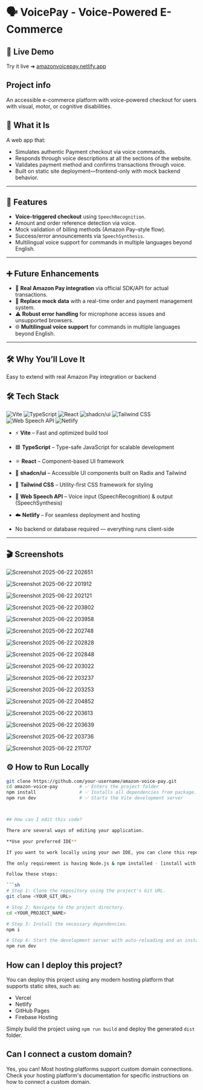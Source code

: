 # 🗣️ VoicePay - Voice-Powered E-Commerce

## 🚀 Live Demo

Try it live ➜ [amazonvoicepay.netlify.app](https://amazonvoicepay.netlify.app/)

## Project info

An accessible e-commerce platform with voice-powered checkout for users with visual, motor, or cognitive disabilities.

## 🧠 What it Is

A web app that:
- Simulates authentic Payment checkout via voice commands.
- Responds through voice descriptions at all the sections of the website.
- Validates payment method and confirms transactions through voice.
- Built on static site deployment—frontend-only with mock backend behavior.

---

## 🧩 Features

- **Voice-triggered checkout** using `SpeechRecognition`.
- Amount and order reference detection via voice.
- Mock validation of billing methods (Amazon Pay–style flow).
- Success/error announcements via `SpeechSynthesis`.
- Multilingual voice support for commands in multiple languages beyond English.

---

## ➕ Future Enhancements

- 🔗 **Real Amazon Pay integration** via official SDK/API for actual transactions.
- 🧾 **Replace mock data** with a real-time order and payment management system.
- ⚠️ **Robust error handling** for microphone access issues and unsupported browsers.
- 🌐 **Multilingual voice support** for commands in multiple languages beyond English.

---

## 🛠️ Why You’ll Love It

Easy to extend with real Amazon Pay integration or backend

## 🛠️ Tech Stack

<p align="left">
  <img src="https://img.shields.io/badge/Vite-646CFF?style=for-the-badge&logo=vite&logoColor=white" alt="Vite" />
  <img src="https://img.shields.io/badge/TypeScript-3178C6?style=for-the-badge&logo=typescript&logoColor=white" alt="TypeScript" />
  <img src="https://img.shields.io/badge/React-20232a?style=for-the-badge&logo=react&logoColor=61DAFB" alt="React" />
  <img src="https://img.shields.io/badge/shadcn/ui-%23000000?style=for-the-badge&logo=radixui&logoColor=white" alt="shadcn/ui" />
  <img src="https://img.shields.io/badge/Tailwind_CSS-38B2AC?style=for-the-badge&logo=tailwind-css&logoColor=white" alt="Tailwind CSS" />
  <img src="https://img.shields.io/badge/Web%20Speech%20API-FF5722?style=for-the-badge&logo=mozilla&logoColor=white" alt="Web Speech API" />
  <img src="https://img.shields.io/badge/Netlify-00C7B7?style=for-the-badge&logo=netlify&logoColor=white" alt="Netlify" />
</p>

- ⚡ **Vite** – Fast and optimized build tool
- 🟦 **TypeScript** – Type-safe JavaScript for scalable development
- ⚛️ **React** – Component-based UI framework
- 🎨 **shadcn/ui** – Accessible UI components built on Radix and Tailwind
- 💨 **Tailwind CSS** – Utility-first CSS framework for styling
- 🧠 **Web Speech API** – Voice input (SpeechRecognition) & output (SpeechSynthesis)
- ☁️ **Netlify** – For seamless deployment and hosting

- No backend or database required — everything runs client-side

---

## 🎬 Screenshots
![Screenshot 2025-06-22 202651](https://github.com/user-attachments/assets/799d70ec-983d-4290-bb8f-56ade15919a8)

![Screenshot 2025-06-22 201912](https://github.com/user-attachments/assets/bd205517-954e-4de6-832c-9224d458323c)

![Screenshot 2025-06-22 202121](https://github.com/user-attachments/assets/c38b662f-4e70-41ae-8057-a08e44502a59)

![Screenshot 2025-06-22 203802](https://github.com/user-attachments/assets/7292ffa0-16bd-4b52-9d0d-a698b5ab0e00)

![Screenshot 2025-06-22 203958](https://github.com/user-attachments/assets/0b1fee7a-e943-45d7-98b8-9d6cb6645b80)

![Screenshot 2025-06-22 202748](https://github.com/user-attachments/assets/97d868e5-309f-452c-b0e8-c9c13e36d34c)

![Screenshot 2025-06-22 202828](https://github.com/user-attachments/assets/39d6c027-1d5e-4a5d-ab61-031be8367983)

![Screenshot 2025-06-22 202848](https://github.com/user-attachments/assets/68e818a0-74b1-483a-9a38-2624e411ca26)

![Screenshot 2025-06-22 203022](https://github.com/user-attachments/assets/d36aab1b-41c7-46af-bba4-4452bacf534b)

![Screenshot 2025-06-22 203237](https://github.com/user-attachments/assets/de3ced3f-055a-434b-84d9-4802239eb0b1)

![Screenshot 2025-06-22 203253](https://github.com/user-attachments/assets/f9ca1b45-f74d-474c-8fd5-5b6b248fac52)

![Screenshot 2025-06-22 204852](https://github.com/user-attachments/assets/05fde13d-6776-4b34-966d-d5397db136b4)

![Screenshot 2025-06-22 203613](https://github.com/user-attachments/assets/021390a6-5924-4e0c-8061-cdd747e35b14)

![Screenshot 2025-06-22 203639](https://github.com/user-attachments/assets/672a8073-b6d0-40fe-a35e-2c6198e192ce)

![Screenshot 2025-06-22 203736](https://github.com/user-attachments/assets/9fa609d6-8741-4057-bc41-ffcafdbe2e43)

![Screenshot 2025-06-22 211707](https://github.com/user-attachments/assets/9783062d-6396-49b4-817b-6a600351971b)


## ⚙️ How to Run Locally

```bash
git clone https://github.com/your-username/amazon-voice-pay.git
cd amazon-voice-pay        # ✅ Enters the project folder
npm install                # ✅ Installs all dependencies from package.json
npm run dev                # ✅ Starts the Vite development server



## How can I edit this code?

There are several ways of editing your application.

**Use your preferred IDE**

If you want to work locally using your own IDE, you can clone this repo and push changes to your version control system.

The only requirement is having Node.js & npm installed - [install with nvm](https://github.com/nvm-sh/nvm#installing-and-updating)

Follow these steps:

```sh
# Step 1: Clone the repository using the project's Git URL.
git clone <YOUR_GIT_URL>

# Step 2: Navigate to the project directory.
cd <YOUR_PROJECT_NAME>

# Step 3: Install the necessary dependencies.
npm i

# Step 4: Start the development server with auto-reloading and an instant preview.
npm run dev
```

## How can I deploy this project?

You can deploy this project using any modern hosting platform that supports static sites, such as:

- Vercel
- Netlify
- GitHub Pages
- Firebase Hosting

Simply build the project using `npm run build` and deploy the generated `dist` folder.

## Can I connect a custom domain?

Yes, you can! Most hosting platforms support custom domain connections. Check your hosting platform's documentation for specific instructions on how to connect a custom domain.
